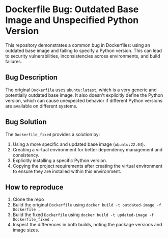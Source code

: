 # Dockerfile Bug: Outdated Base Image and Unspecified Python Version

This repository demonstrates a common bug in Dockerfiles: using an outdated base image and failing to specify a Python version. This can lead to security vulnerabilities, inconsistencies across environments, and build failures.

## Bug Description
The original `Dockerfile` uses `ubuntu:latest`, which is a very generic and potentially outdated base image. It also doesn't explicitly define the Python version, which can cause unexpected behavior if different Python versions are available on different systems.

## Bug Solution
The `Dockerfile_fixed` provides a solution by:

1.  Using a more specific and updated base image (`ubuntu:22.04`).
2.  Creating a virtual environment for better dependency management and consistency.
3.  Explicitly installing a specific Python version.
4.  Copying the project requirements after creating the virtual environment to ensure they are installed within this environment.

## How to reproduce
1.  Clone the repo
2.  Build the original `Dockerfile` using `docker build -t outdated-image -f Dockerfile .`
3.  Build the fixed `Dockerfile` using `docker build -t updated-image -f Dockerfile_fixed .`
4.  Inspect the differences in both builds, noting the package versions and image sizes.